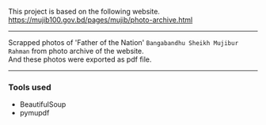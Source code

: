 This project is based on the following website.<br>
https://mujib100.gov.bd/pages/mujib/photo-archive.html
***
Scrapped photos of 'Father of the Nation' `Bangabandhu Sheikh Mujibur Rahman` from photo archive of the website. <br>
And these photos were exported as pdf file.
***
### Tools used 
- BeautifulSoup
- pymupdf
